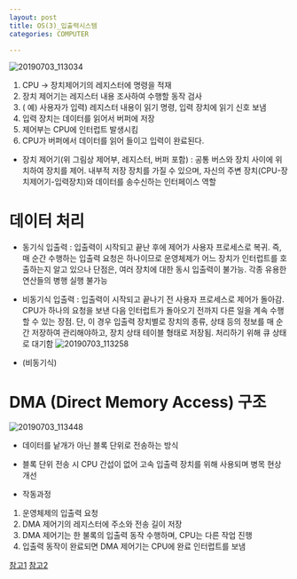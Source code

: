 ```yaml
---
layout: post
title: OS(3)_입출력시스템
categories: COMPUTER

---
```



![20190703_113034](https://user-images.githubusercontent.com/47915302/60558984-006f8d80-9d86-11e9-8875-848b1b97199f.png)


1. CPU -> 장치제어기의 레지스터에 명령을 적재
2. 장치 제어기는 레지스터 내용 조사하여 수행할 동작 검사
3. ( 예) 사용자가 입력) 레지스터 내용이 읽기 명령, 입력 장치에 읽기 신호 보냄
4. 입력 장치는 데이터를 읽어서 버퍼에 저장
5. 제어부는 CPU에 인터럽트 발생시킴
6. CPU가 버퍼에서 데이터를 읽어 들이고 입력이 완료된다.

* 장치 제어기(위 그림상 제어부, 레지스터, 버퍼 포함) : 공통 버스와 장치 사이에 위치하여 장치를 제어. 내부적 저장 장치를 가질 수 있으며, 자신의 주변 장치(CPU-장치제어기-입력장치)와 데이터를 송수신하는 인터페이스 역할


# 데이터 처리 

* 동기식 입출력 : 입출력이 시작되고 끝난 후에 제어가 사용자 프로세스로 복귀. 즉, 매 순간 수행하는 입출력 요청은 하나이므로 운영체제가 어느 장치가 인터럽트를 호출하는지 알고 있으나 단점은, 여러 장치에 대한 동시 입출력이 불가능. 각종 유용한 연산들의 병행 실행 불가능



* 비동기식 입출력 : 입출력이 시작되고 끝나기 전 사용자 프로세스로 제어가 돌아감. CPU가 하나의 요청을 보낸 다음 인터럽트가 돌아오기 전까지 다른 일을 계속 수행할 수 있는 장점. 단, 이 경우 입출력 장치별로 장치의 종류, 상태 등의 정보를 매 순간 저장하여 관리해야하고, 장치 상태 테이블 형태로 저장됨. 처리하기 위해 큐 상태로 대기함 
![20190703_113258](https://user-images.githubusercontent.com/47915302/60559066-517f8180-9d86-11e9-899e-6ee20dde0dd8.png)
* (비동기식)

# DMA (Direct Memory Access) 구조

 ![20190703_113448](https://user-images.githubusercontent.com/47915302/60559198-b20ebe80-9d86-11e9-9ce2-7f8f31e0af2e.png)

* 데이터를 낱개가 아닌 블록 단위로 전송하는 방식
* 블록 단위 전송 시 CPU 간섭이 없어 고속 입출력 장치를 위해 사용되며 병목 현상 개선

* 작동과정
1. 운영체제의 입출력 요청
2. DMA 제어기의 레지스터에 주소와 전송 길이 저장
3. DMA 제어기는 한 불록의 입출력 동작 수행하며, CPU는 다른 작업 진행
4. 입출력 동작이 완료되면 DMA 제어기는 CPU에 완료 인터럽트를 보냄
 
 [참고1] [참고2]
 
 [참고1]: https://www.youtube.com/watch?v=xOIb5OrgNdg
 [참고2]: http://blog.naver.com/PostView.nhn?blogId=ljh0326s&logNo=220888564291

